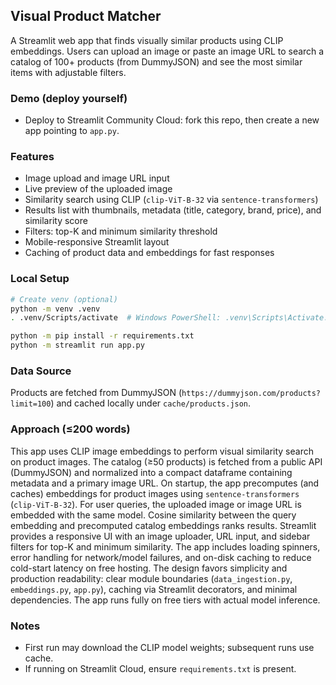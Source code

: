 ## Visual Product Matcher

A Streamlit web app that finds visually similar products using CLIP embeddings. Users can upload an image or paste an image URL to search a catalog of 100+ products (from DummyJSON) and see the most similar items with adjustable filters.

### Demo (deploy yourself)
- Deploy to Streamlit Community Cloud: fork this repo, then create a new app pointing to `app.py`.

### Features
- Image upload and image URL input
- Live preview of the uploaded image
- Similarity search using CLIP (`clip-ViT-B-32` via `sentence-transformers`)
- Results list with thumbnails, metadata (title, category, brand, price), and similarity score
- Filters: top-K and minimum similarity threshold
- Mobile-responsive Streamlit layout
- Caching of product data and embeddings for fast responses

### Local Setup
```bash
# Create venv (optional)
python -m venv .venv
. .venv/Scripts/activate  # Windows PowerShell: .venv\Scripts\Activate.ps1

python -m pip install -r requirements.txt
python -m streamlit run app.py
```

### Data Source
Products are fetched from DummyJSON (`https://dummyjson.com/products?limit=100`) and cached locally under `cache/products.json`.

### Approach (≤200 words)
This app uses CLIP image embeddings to perform visual similarity search on product images. The catalog (≥50 products) is fetched from a public API (DummyJSON) and normalized into a compact dataframe containing metadata and a primary image URL. On startup, the app precomputes (and caches) embeddings for product images using `sentence-transformers` (`clip-ViT-B-32`). For user queries, the uploaded image or image URL is embedded with the same model. Cosine similarity between the query embedding and precomputed catalog embeddings ranks results. Streamlit provides a responsive UI with an image uploader, URL input, and sidebar filters for top-K and minimum similarity. The app includes loading spinners, error handling for network/model failures, and on-disk caching to reduce cold-start latency on free hosting. The design favors simplicity and production readability: clear module boundaries (`data_ingestion.py`, `embeddings.py`, `app.py`), caching via Streamlit decorators, and minimal dependencies. The app runs fully on free tiers with actual model inference.

### Notes
- First run may download the CLIP model weights; subsequent runs use cache.
- If running on Streamlit Cloud, ensure `requirements.txt` is present.